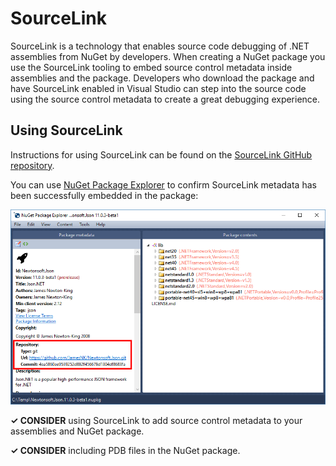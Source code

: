 # SourceLink

SourceLink is a technology that enables source code debugging of .NET assemblies from NuGet by developers. When creating a NuGet package you use the SourceLink tooling to embed source control metadata inside assemblies and the package. Developers who download the package and have SourceLink enabled in Visual Studio can step into the source code using the source control metadata to create a great debugging experience.

## Using SourceLink

Instructions for using SourceLink can be found on the [SourceLink GitHub repository](https://github.com/dotnet/sourcelink/blob/master/README.md).

You can use [NuGet Package Explorer](https://github.com/NuGetPackageExplorer/NuGetPackageExplorer) to confirm SourceLink metadata has been successfully embedded in the package:

![alt text](./images/nuget-package-explorer-sourcelink.png "SourceLink in NuGet Package Explorer")

**✓ CONSIDER** using SourceLink to add source control metadata to your assemblies and NuGet package.

**✓ CONSIDER** including PDB files in the NuGet package.